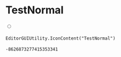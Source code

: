 # TestNormal
![](/img/TestNormal.png)

``` CSharp
EditorGUIUtility.IconContent("TestNormal")
```
```
-8626873277415353341
```
